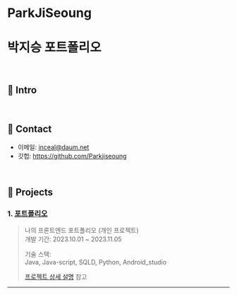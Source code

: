 # ParkJiSeoung
# 박지승 포트폴리오
>
</br>

## :pushpin: Intro


</br>

## :pushpin: Contact
- 이메일: inceal@daum.net
- 깃헙: https://github.com/Parkjiseoung

</br>

## :pushpin: Projects
### 1. [포트폴리오](https://github.com/SMHRD-2021-KDT-AI-16/energizoRePo.git)
>나의 프론트엔드 포트폴리오 (개인 프로젝트)  
>개발 기간: 2023.10.01 ~ 2023.11.05  
>  
>기술 스택:  
>Java, Java-script, SQLD, Python, Android_studio
>  
>[프로젝트 상세 설명](https://github.com/SMHRD-2021-KDT-AI-16/energizoRePo.git) 참고

---


